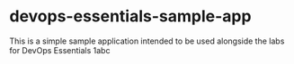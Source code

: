 # devops-essentials-sample-app ####

This is a simple sample application intended to be used alongside the labs for DevOps Essentials 1abc
